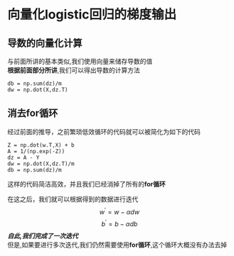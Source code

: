 # 向量化logistic回归的梯度输出
## 导数的向量化计算
与前面所讲的基本类似,我们使用向量来储存导数的值\
**根据前面部分所讲**,我们可以得出导数的计算方法
```
db = np.sum(dz)/m
dw = np.dot(X,dz.T)
```
## 消去for循环
经过前面的推导，之前繁琐低效循环的代码就可以被简化为如下的代码
```
Z = np.dot(w.T,X) + b
A = 1/(np.exp(-Z))
dz = A - Y
dw = np.dot(X,dz.T)/m
db = np.sum(dz)/m
```
这样的代码简洁高效，并且我们已经消掉了所有的**for循环**

在这之后，我们就可以根据得到的数据进行迭代
$$w^{'}=w-\alpha{dw}$$
$$b^{'}=b-\alpha{db}$$
***自此,我们完成了一次迭代***\
但是,如果要进行多次迭代,我们仍然需要使用**for循环**,这个循环大概没有办法去掉